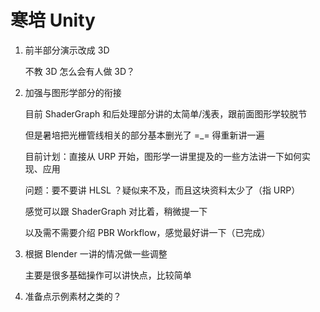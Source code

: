 # 寒培 Unity

1. 前半部分演示改成 3D
   
    不教 3D 怎么会有人做 3D？
    
2. 加强与图形学部分的衔接
   
    目前 ShaderGraph 和后处理部分讲的太简单/浅表，跟前面图形学较脱节
    
    但是暑培把光栅管线相关的部分基本删光了 =_= 得重新讲一遍
    
    目前计划：直接从 URP 开始，图形学一讲里提及的一些方法讲一下如何实现、应用
    
    问题：要不要讲 HLSL ？疑似来不及，而且这块资料太少了（指 URP）
    
    感觉可以跟 ShaderGraph 对比着，稍微提一下
    
    以及需不需要介绍 PBR Workflow，感觉最好讲一下（已完成）
    
3. 根据 Blender 一讲的情况做一些调整
   
    主要是很多基础操作可以讲快点，比较简单
    
4. 准备点示例素材之类的？